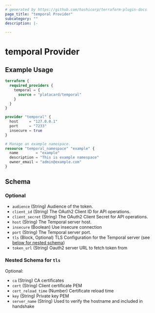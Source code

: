 ```yaml
---
# generated by https://github.com/hashicorp/terraform-plugin-docs
page_title: "temporal Provider"
subcategory: ""
description: |-
  
---
```


# temporal Provider



## Example Usage

```terraform
terraform {
  required_providers {
    temporal = {
      source = "platacard/temporal"
    }
  }
}

provider "temporal" {
  host     = "127.0.0.1"
  port     = "7233"
  insecure = true
}

# Manage an example namespace.
resource "temporal_namespace" "example" {
  name        = "example"
  description = "This is example namespace"
  owner_email = "admin@example.com"
}
```

<!-- schema generated by tfplugindocs -->
## Schema

### Optional

- `audience` (String) Audience of the token.
- `client_id` (String) The OAuth2 Client ID for API operations.
- `client_secret` (String) The OAuth2 Client Secret for API operations.
- `host` (String) The Temporal server host.
- `insecure` (Boolean) Use insecure connection
- `port` (String) The Temporal server port.
- `tls` (Block, Optional) TLS Configuration for the Temporal server (see [below for nested schema](#nestedblock--tls))
- `token_url` (String) Oauth2 server URL to fetch token from

<a id="nestedblock--tls"></a>
### Nested Schema for `tls`

Optional:

- `ca` (String) CA certificates
- `cert` (String) Client certificate PEM
- `cert_reload_time` (Number) Certificate reload time
- `key` (String) Private key PEM
- `server_name` (String) Used to verify the hostname and included in handshake
